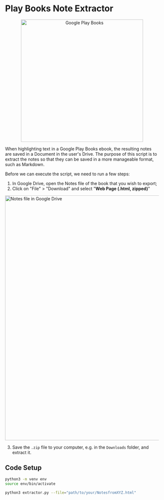# Play Books Note Extractor

<p align="center">
  <img alt="Google Play Books" width="400px" src="https://github.com/martapanc/PlayBooks-Notes-to-MD/assets/13990245/7f233848-dc98-4e13-b0ce-ea0fd51ce756" />
</p>

When highlighting text in a Google Play Books ebook, the resulting notes are saved in a Document in the user's Drive.
The purpose of this script is to extract the notes so that they can be saved in a more manageable format, such as Markdown.

Before we can execute the script, we need to run a few steps:
1) In Google Drive, open the Notes file of the book that you wish to export;
2) Click on "File" > "Download" and select "**Web Page (.html, zipped)**"

<img alt="Notes file in Google Drive" width="800px" src="https://github.com/martapanc/PlayBooks-Notes-to-MD/assets/13990245/d8e0de27-07de-4d75-9598-035e7304d0a6" />

3) Save the `.zip` file to your computer, e.g. in the `Downloads` folder, and extract it. 

## Code Setup

```bash
python3 -m venv env
source env/bin/activate

python3 extractor.py --file="path/to/your/NotesfromXYZ.html"
```
